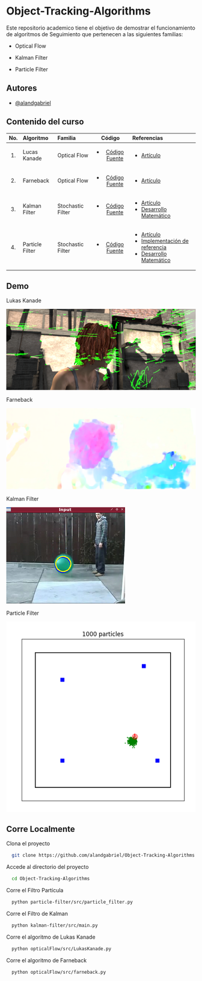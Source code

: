 # Object-Tracking-Algorithms

Este repositorio academico tiene el objetivo de demostrar el funcionamiento de algoritmos de Seguimiento que pertenecen a las siguientes familias:
 <ul> <li>Optical Flow</li></ul>  
 <ul> <li>Kalman Filter</li></ul> 
 <ul> <li>Particle Filter</li></ul> 

## Autores

- [@alandgabriel](https://www.github.com/alandgabriel)

 
## Contenido del curso
| No.        | Algoritmo           | Familia | Código  |  Referencias|
| :-------------: |:-------------| :-------------|:-----:| :-----|
| 1.              |   Lucas Kanade       | Optical Flow |   <ul> <li>[Código Fuente](opticalFlow/src/LukasKanade.py)</li></ul>    | <ul><li> [Artículo](https://cecas.clemson.edu/~stb/klt/lucas_bruce_d_1981_1.pdf) </li></ul>
| 2.              |  Farneback     | Optical Flow |   <ul> <li>[Código Fuente](/opticalFlow/src/farneback.py)</li></ul>    |  <ul> <li> [Artículo](http://www.diva-portal.org/smash/get/diva2:273847/FULLTEXT01.pdf)</li> </ul>
| 3.              |  Kalman Filter   | Stochastic Filter |   <ul> <li>[Código Fuente](/kalman-filter/src/main.py)</li> </ul>    |  <ul><li>[Artículo](https://www.unitedthc.com/DSP/Kalman1960.pdf) <li> [Desarrollo Matemático](http://140.113.144.123/EnD106/Bayesian%20filtering-%20from%20Kalman%20filters%20to%20Particle%20filters%20and%20beyond.pdf) </li></ul>
| 4.              |Particle Filter  | Stochastic Filter |   <ul> <li>[Código Fuente](/particle-filter/src/particle_filter.py)</li> </ul>    |  <ul><li>[Artículo](http://robots.stanford.edu/papers/fox.aaai99.pdf)<li> [Implementación de referencia](https://www.mdpi.com/1424-8220/21/2/438/pdf) <li> [Desarrollo Matemático](http://140.113.144.123/EnD106/Bayesian%20filtering-%20from%20Kalman%20filters%20to%20Particle%20filters%20and%20beyond.pdf) </li></ul> 



## Demo

Lukas Kanade

 ![alt text](figs/lk.png)

Farneback

![alt text](figs/farn.png)
  
Kalman Filter

![alt text](figs/kf.png)

Particle Filter

![alt text](figs/pf.png)

## Corre Localmente

Clona el proyecto

```bash
  git clone https://github.com/alandgabriel/Object-Tracking-Algorithms.git
```

Accede al directorio del proyecto

```bash
  cd Object-Tracking-Algorithms
```


Corre el Filtro Partícula
```bash
  python particle-filter/src/particle_filter.py
```

 Corre el Filtro de Kalman 
```bash
  python kalman-filter/src/main.py
```

Corre el algoritmo de Lukas Kanade
```bash
  python opticalFlow/src/LukasKanade.py
```

Corre el algoritmo de Farneback
```bash
  python opticalFlow/src/farneback.py
```
